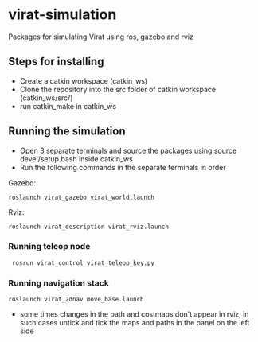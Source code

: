 # virat-simulation
Packages for simulating Virat using ros, gazebo and rviz

## Steps for installing
- Create a catkin workspace (catkin_ws)
- Clone the repository into the src folder of catkin workspace (catkin_ws/src/)
- run catkin_make in catkin_ws

## Running the simulation
- Open 3 separate terminals and source the packages using source devel/setup.bash inside catkin_ws
- Run the following commands in the separate terminals in order

Gazebo:

    roslaunch virat_gazebo virat_world.launch
    
Rviz:

    roslaunch virat_description virat_rviz.launch

### Running teleop node

     rosrun virat_control virat_teleop_key.py
     
### Running navigation stack

    roslaunch virat_2dnav move_base.launch 
    
- some times changes in the path and costmaps don't appear in rviz, in such cases untick and tick the maps and paths in the panel on the left side

